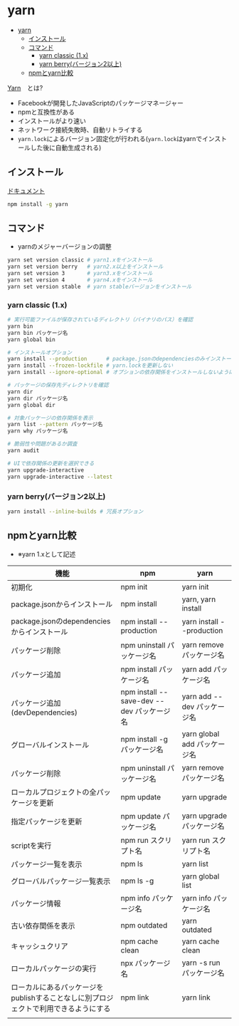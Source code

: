 # yarn

- [yarn](#yarn)
  - [インストール](#インストール)
  - [コマンド](#コマンド)
    - [yarn classic (1.x)](#yarn-classic-1x)
    - [yarn berry(バージョン2以上)](#yarn-berryバージョン2以上)
  - [npmとyarn比較](#npmとyarn比較)

[Yarn](https://www.wakuwakubank.com/posts/307-javascript-yarn/)　とは?

- Facebookが開発したJavaScriptのパッケージマネージャー
- npmと互換性がある
- インストールがより速い
- ネットワーク接続失敗時、自動リトライする
- `yarn.lock`によるバージョン固定化が行われる(`yarn.lock`はyarnでインストールした後に自動生成される)

## インストール

[ドキュメント](https://classic.yarnpkg.com/en/docs/cli/install)

```sh
npm install -g yarn
```

## コマンド

- yarnのメジャーバージョンの調整

```sh
yarn set version classic # yarn1.xをインストール
yarn set version berry   # yarn2.x以上をインストール
yarn set version 3       # yarn3.xをインストール
yarn set version 4       # yarn4.xをインストール
yarn set version stable  # yarn stableバージョンをインストール
```

### yarn classic (1.x)

```sh
# 実行可能ファイルが保存されているディレクトリ（バイナリのパス）を確認
yarn bin
yarn bin パッケージ名
yarn global bin

# インストールオプション
yarn install --production      # package.jsonのdependenciesのみインストール
yarn install --frozen-lockfile # yarn.lockを更新しない
yarn install --ignore-optional # オプションの依存関係をインストールしないようにする

# パッケージの保存先ディレクトリを確認
yarn dir
yarn dir パッケージ名
yarn global dir

# 対象パッケージの依存関係を表示
yarn list --pattern パッケージ名
yarn why パッケージ名

# 脆弱性や問題があるか調査
yarn audit

# UIで依存関係の更新を選択できる
yarn upgrade-interactive
yarn upgrade-interactive --latest


```

### yarn berry(バージョン2以上)

```sh
yarn install --inline-builds # 冗長オプション

```

## npmとyarn比較

- ※yarn 1.xとして記述

| 機能 | npm | yarn |
| -- | -- | -- |
| 初期化 | npm init | yarn init |
| package.jsonからインストール | npm install | yarn, yarn install |
| package.jsonのdependenciesからインストール | npm install --production | yarn install --production |
| パッケージ削除 | npm uninstall パッケージ名 | yarn remove パッケージ名 |
| パッケージ追加 | npm install パッケージ名 | yarn add パッケージ名 |
| パッケージ追加(devDependencies) | npm install --save-dev --dev パッケージ名 | yarn add --dev パッケージ名 |
| グローバルインストール | npm install -g パッケージ名 | yarn global add パッケージ名 |
| パッケージ削除 | npm uninstall パッケージ名 | yarn remove パッケージ名 |
| ローカルプロジェクトの全パッケージを更新 | npm update | yarn upgrade |
| 指定パッケージを更新 | npm update パッケージ名 | yarn upgrade パッケージ名 |
| scriptを実行 | npm run スクリプト名 | yarn run スクリプト名 |
| パッケージ一覧を表示 | npm ls | yarn list |
| グローバルパッケージ一覧表示 | npm ls -g | yarn global list |
| パッケージ情報 | npm info パッケージ名 | yarn info パッケージ名 |
| 古い依存関係を表示 | npm outdated | yarn outdated |
| キャッシュクリア | npm cache clean | yarn cache clean |
| ローカルパッケージの実行 | npx パッケージ名 | yarn -s run パッケージ名 |
| ローカルにあるパッケージをpublishすることなしに別プロジェクトで利用できるようにする | npm link | yarn link |
|  |  |  |
